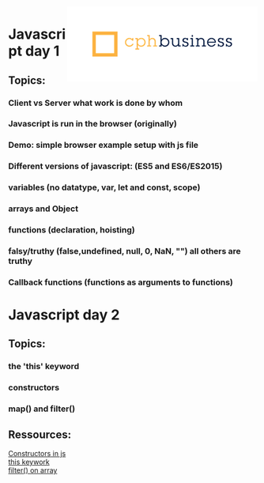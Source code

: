 <img align="right" src="img/cphbusinessWhite.png" />  

# Javascript day 1  
## Topics:  

### Client vs Server what work is done by whom

### Javascript is run in the browser (originally)

### Demo: simple browser example setup with js file
### Different versions of javascript: (ES5 and ES6/ES2015)
### variables (no datatype, var, let and const, scope)
### arrays and Object
### functions (declaration, hoisting)
### falsy/truthy (false,undefined, null, 0, NaN, "") all others are truthy
### Callback functions (functions as arguments to functions)

# Javascript day 2
## Topics:

### the 'this' keyword
### constructors
### map() and filter()

## Ressources:
[Constructors in js](https://css-tricks.com/understanding-javascript-constructors/)  
[this keywork](http://javascriptissexy.com/understand-javascripts-this-with-clarity-and-master-it/)  
[filter() on array](https://developer.mozilla.org/en-US/docs/Web/JavaScript/Reference/Global_Objects/Array/filter)  
